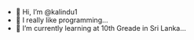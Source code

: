 - 👋 Hi, I’m @kalindu1
- 👀 I really like programming...
- 🌱 I’m currently learning at 10th Greade in Sri Lanka...


<!---
kalindu1/kalindu1 is a ✨ special ✨ repository because its `README.md` (this file) appears on your GitHub profile.
You can click the Preview link to take a look at your changes.
--->
